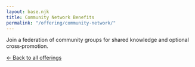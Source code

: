 ```yaml
---
layout: base.njk
title: Community Network Benefits
permalink: "/offering/community-network/"
---
```


Join a federation of community groups for shared knowledge and optional cross‑promotion.

<p class="mt-4"><a href="/offering/">← Back to all offerings</a></p>
